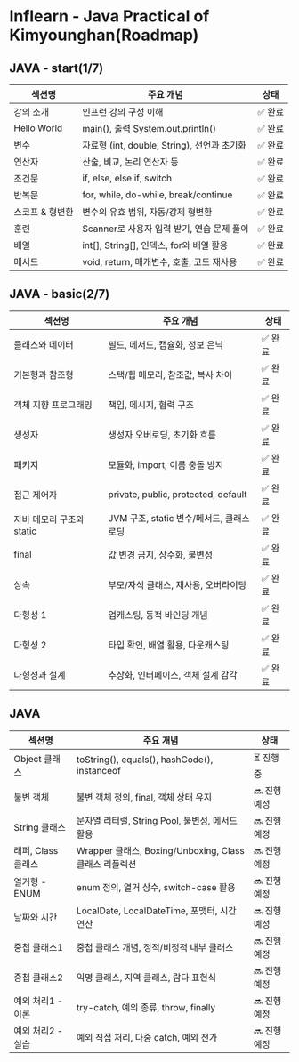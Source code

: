 # Inflearn - Java Practical of Kimyounghan(Roadmap)

## JAVA - start(1/7)
| 섹션명         | 주요 개념                                | 상태   |
|-------------|--------------------------------------|------|
| 강의 소개       | 인프런 강의 구성 이해                         | ✅ 완료 |
| Hello World | main(), 출력 System.out.println()      | ✅ 완료 |
| 변수          | 자료형 (int, double, String), 선언과 초기화   | ✅ 완료 |
| 연산자         | 산술, 비교, 논리 연산자 등                     | ✅ 완료 |
| 조건문         | if, else, else if, switch            | ✅ 완료 |
| 반복문         | for, while, do-while, break/continue | ✅ 완료 |
| 스코프 & 형변환   | 변수의 유효 범위, 자동/강제 형변환                 | ✅ 완료 |
| 훈련          | Scanner로 사용자 입력 받기, 연습 문제 풀이         | ✅ 완료 |
| 배열          | int[], String[], 인덱스, for와 배열 활용     | ✅ 완료 |
| 메서드         | void, return, 매개변수, 호출, 코드 재사용       | ✅ 완료 |

## JAVA - basic(2/7)
| 섹션명               | 주요 개념                               | 상태   |
|-------------------|-------------------------------------|------|
| 클래스와 데이터          | 필드, 메서드, 캡슐화, 정보 은닉                 | ✅ 완료 |
| 기본형과 참조형          | 스택/힙 메모리, 참조값, 복사 차이                | ✅ 완료 |
| 객체 지향 프로그래밍       | 책임, 메시지, 협력 구조                      | ✅ 완료 |
| 생성자               | 생성자 오버로딩, 초기화 흐름                    | ✅ 완료 |
| 패키지               | 모듈화, import, 이름 충돌 방지               | ✅ 완료 |
| 접근 제어자            | private, public, protected, default | ✅ 완료 |
| 자바 메모리 구조와 static | JVM 구조, static 변수/메서드, 클래스 로딩       | ✅ 완료 |
| final             | 값 변경 금지, 상수화, 불변성                   | ✅ 완료 |
| 상속                | 부모/자식 클래스, 재사용, 오버라이딩               | ✅ 완료 |
| 다형성 1             | 업캐스팅, 동적 바인딩 개념                     | ✅ 완료 |
| 다형성 2             | 타입 확인, 배열 활용, 다운캐스팅                 | ✅ 완료 |
| 다형성과 설계           | 추상화, 인터페이스, 객체 설계 감각                | ✅ 완료 |

## JAVA
| 섹션명           | 주요 개념                                        | 상태       |
|---------------|----------------------------------------------|----------|
| Object 클래스    | toString(), equals(), hashCode(), instanceof | ⏳ 진행 중   |
| 불변 객체         | 불변 객체 정의, final, 객체 상태 유지                    | 🔜 진행 예정 |
| String 클래스    | 문자열 리터럴, String Pool, 불변성, 메서드 활용            | 🔜 진행 예정 |
| 래퍼, Class 클래스 | Wrapper 클래스, Boxing/Unboxing, Class 클래스 리플렉션 | 🔜 진행 예정 |
| 열거형 - ENUM    | enum 정의, 열거 상수, switch-case 활용               | 🔜 진행 예정 |
| 날짜와 시간        | LocalDate, LocalDateTime, 포맷터, 시간 연산         | 🔜 진행 예정 |
| 중첩 클래스1       | 중첩 클래스 개념, 정적/비정적 내부 클래스                     | 🔜 진행 예정 |
| 중첩 클래스2       | 익명 클래스, 지역 클래스, 람다 표현식                       | 🔜 진행 예정 |
| 예외 처리1 - 이론   | try-catch, 예외 종류, throw, finally             | 🔜 진행 예정 |
| 예외 처리2 - 실습   | 예외 직접 처리, 다중 catch, 예외 전가                    | 🔜 진행 예정 |


